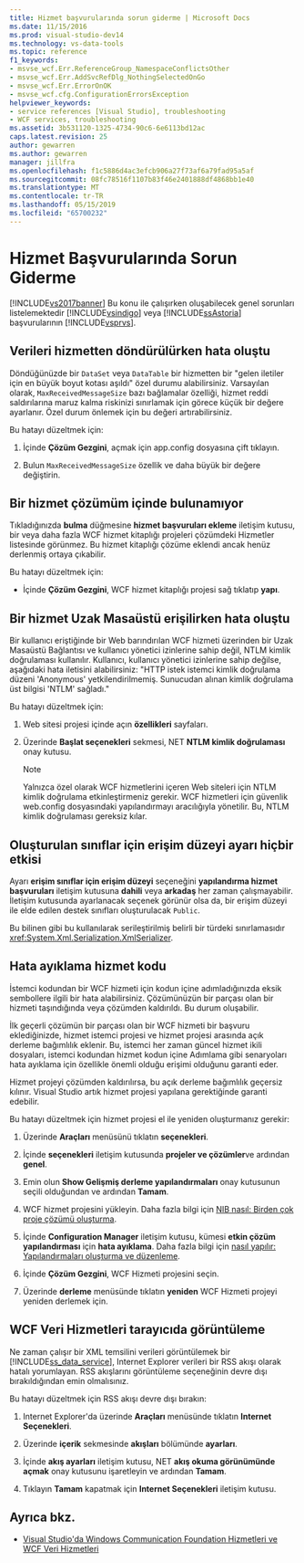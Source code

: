 ```yaml
---
title: Hizmet başvurularında sorun giderme | Microsoft Docs
ms.date: 11/15/2016
ms.prod: visual-studio-dev14
ms.technology: vs-data-tools
ms.topic: reference
f1_keywords:
- msvse_wcf.Err.ReferenceGroup_NamespaceConflictsOther
- msvse_wcf.Err.AddSvcRefDlg_NothingSelectedOnGo
- msvse_wcf.Err.ErrorOnOK
- msvse_wcf.cfg.ConfigurationErrorsException
helpviewer_keywords:
- service references [Visual Studio], troubleshooting
- WCF services, troubleshooting
ms.assetid: 3b531120-1325-4734-90c6-6e6113bd12ac
caps.latest.revision: 25
author: gewarren
ms.author: gewarren
manager: jillfra
ms.openlocfilehash: f1c5886d4ac3efcb906a27f73af6a79fad95a5af
ms.sourcegitcommit: 08fc78516f1107b83f46e2401888df4868bb1e40
ms.translationtype: MT
ms.contentlocale: tr-TR
ms.lasthandoff: 05/15/2019
ms.locfileid: "65700232"
---
```

# <a name="troubleshooting-service-references"></a>Hizmet Başvurularında Sorun Giderme
[!INCLUDE[vs2017banner](../includes/vs2017banner.md)]
Bu konu ile çalışırken oluşabilecek genel sorunları listelemektedir [!INCLUDE[vsindigo](../includes/vsindigo-md.md)] veya [!INCLUDE[ssAstoria](../includes/ssastoria-md.md)] başvurularının [!INCLUDE[vsprvs](../includes/vsprvs-md.md)].

## <a name="error-returning-data-from-a-service"></a>Verileri hizmetten döndürülürken hata oluştu
 Döndüğünüzde bir `DataSet` veya `DataTable` bir hizmetten bir "gelen iletiler için en büyük boyut kotası aşıldı" özel durumu alabilirsiniz. Varsayılan olarak, `MaxReceivedMessageSize` bazı bağlamalar özelliği, hizmet reddi saldırılarına maruz kalma riskinizi sınırlamak için görece küçük bir değere ayarlanır. Özel durum önlemek için bu değeri artırabilirsiniz.

 Bu hatayı düzeltmek için:

1. İçinde **Çözüm Gezgini**, açmak için app.config dosyasına çift tıklayın.

2. Bulun `MaxReceivedMessageSize` özellik ve daha büyük bir değere değiştirin.

## <a name="cannot-find-a-service-in-my-solution"></a>Bir hizmet çözümüm içinde bulunamıyor
 Tıkladığınızda **bulma** düğmesine **hizmet başvuruları ekleme** iletişim kutusu, bir veya daha fazla WCF hizmet kitaplığı projeleri çözümdeki Hizmetler listesinde görünmez. Bu hizmet kitaplığı çözüme eklendi ancak henüz derlenmiş ortaya çıkabilir.

 Bu hatayı düzeltmek için:

- İçinde **Çözüm Gezgini**, WCF hizmet kitaplığı projesi sağ tıklatıp **yapı**.

## <a name="error-accessing-a-service-over-a-remote-desktop"></a>Bir hizmet Uzak Masaüstü erişilirken hata oluştu
 Bir kullanıcı eriştiğinde bir Web barındırılan WCF hizmeti üzerinden bir Uzak Masaüstü Bağlantısı ve kullanıcı yönetici izinlerine sahip değil, NTLM kimlik doğrulaması kullanılır. Kullanıcı, kullanıcı yönetici izinlerine sahip değilse, aşağıdaki hata iletisini alabilirsiniz: "HTTP istek istemci kimlik doğrulama düzeni 'Anonymous' yetkilendirilmemiş. Sunucudan alınan kimlik doğrulama üst bilgisi 'NTLM' sağladı."

 Bu hatayı düzeltmek için:

1. Web sitesi projesi içinde açın **özellikleri** sayfaları.

2. Üzerinde **Başlat seçenekleri** sekmesi, NET **NTLM kimlik doğrulaması** onay kutusu.

    > [!NOTE]
    > Yalnızca özel olarak WCF hizmetlerini içeren Web siteleri için NTLM kimlik doğrulama etkinleştirmeniz gerekir. WCF hizmetleri için güvenlik web.config dosyasındaki yapılandırmayı aracılığıyla yönetilir. Bu, NTLM kimlik doğrulaması gereksiz kılar.

## <a name="access-level-for-generated-classes-setting-has-no-effect"></a>Oluşturulan sınıflar için erişim düzeyi ayarı hiçbir etkisi
 Ayarı **erişim sınıflar için erişim düzeyi** seçeneğini **yapılandırma hizmet başvuruları** iletişim kutusuna **dahili** veya **arkadaş** her zaman çalışmayabilir. İletişim kutusunda ayarlanacak seçenek görünür olsa da, bir erişim düzeyi ile elde edilen destek sınıfları oluşturulacak `Public`.

 Bu bilinen gibi bu kullanılarak serileştirilmiş belirli bir türdeki sınırlamasıdır <xref:System.Xml.Serialization.XmlSerializer>.

## <a name="error-debugging-service-code"></a>Hata ayıklama hizmet kodu
 İstemci kodundan bir WCF hizmeti için kodun içine adımladığınızda eksik sembollere ilgili bir hata alabilirsiniz. Çözümünüzün bir parçası olan bir hizmeti taşındığında veya çözümden kaldırıldı. Bu durum oluşabilir.

 İlk geçerli çözümün bir parçası olan bir WCF hizmeti bir başvuru eklediğinizde, hizmet istemci projesi ve hizmet projesi arasında açık derleme bağımlılık eklenir. Bu, istemci her zaman güncel hizmet ikili dosyaları, istemci kodundan hizmet kodun içine Adımlama gibi senaryoları hata ayıklama için özellikle önemli olduğu erişimi olduğunu garanti eder.

 Hizmet projeyi çözümden kaldırılırsa, bu açık derleme bağımlılık geçersiz kılınır. Visual Studio artık hizmet projesi yapılana gerektiğinde garanti edebilir.

 Bu hatayı düzeltmek için hizmet projesi el ile yeniden oluşturmanız gerekir:

1. Üzerinde **Araçları** menüsünü tıklatın **seçenekleri**.

2. İçinde **seçenekleri** iletişim kutusunda **projeler ve çözümler**ve ardından **genel**.

3. Emin olun **Show Gelişmiş derleme yapılandırmaları** onay kutusunun seçili olduğundan ve ardından **Tamam**.

4. WCF hizmet projesini yükleyin. Daha fazla bilgi için [NIB nasıl: Birden çok proje çözümü oluşturma](https://msdn.microsoft.com/02ecd6dd-0114-46fe-b335-ba9c5e3020d6).

5. İçinde **Configuration Manager** iletişim kutusu, kümesi **etkin çözüm yapılandırması** için **hata ayıklama**. Daha fazla bilgi için [nasıl yapılır: Yapılandırmaları oluşturma ve düzenleme](../ide/how-to-create-and-edit-configurations.md).

6. İçinde **Çözüm Gezgini**, WCF Hizmeti projesini seçin.

7. Üzerinde **derleme** menüsünde tıklatın **yeniden** WCF Hizmeti projeyi yeniden derlemek için.

## <a name="wcf-data-services-do-not-display-in-the-browser"></a>WCF Veri Hizmetleri tarayıcıda görüntüleme
 Ne zaman çalışır bir XML temsilini verileri görüntülemek bir [!INCLUDE[ss_data_service](../includes/ss-data-service-md.md)], Internet Explorer verileri bir RSS akışı olarak hatalı yorumlayan. RSS akışlarını görüntüleme seçeneğinin devre dışı bırakıldığından emin olmalısınız.

 Bu hatayı düzeltmek için RSS akışı devre dışı bırakın:

1. Internet Explorer'da üzerinde **Araçları** menüsünde tıklatın **Internet Seçenekleri**.

2. Üzerinde **içerik** sekmesinde **akışları** bölümünde **ayarları**.

3. İçinde **akış ayarları** iletişim kutusu, NET **akış okuma görünümünde açmak** onay kutusunu işaretleyin ve ardından **Tamam**.

4. Tıklayın **Tamam** kapatmak için **Internet Seçenekleri** iletişim kutusu.

## <a name="see-also"></a>Ayrıca bkz.

- [Visual Studio'da Windows Communication Foundation Hizmetleri ve WCF Veri Hizmetleri](../data-tools/windows-communication-foundation-services-and-wcf-data-services-in-visual-studio.md)